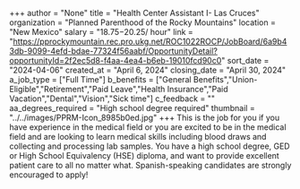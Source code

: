 +++
author = "None"
title = "Health Center Assistant I- Las Cruces"
organization = "Planned Parenthood of the Rocky Mountains"
location = "New Mexico"
salary = "$18.75-$20.25/ hour"
link = "https://pprockymountain.rec.pro.ukg.net/ROC1022ROCP/JobBoard/6a9b43db-9099-4efd-bdae-77324f56aabf/OpportunityDetail?opportunityId=2f2ec5d8-f4aa-4ea4-b6eb-19010fcd90c0"
sort_date = "2024-04-06"
created_at = "April 6, 2024"
closing_date = "April 30, 2024"
a_job_type = ["Full Time"]
b_benefits = ["General Benefits","Union-Eligible","Retirement","Paid Leave","Health Insurance","Paid Vacation","Dental","Vision","Sick time"]
c_feedback = ""
aa_degrees_required = "High school degree required"
thumbnail = "../../images/PPRM-Icon_8985b0ed.jpg"
+++
This is the job for you if you have experience in the medical field or you are excited to be in the medical field and are looking to learn medical skills including blood draws and collecting and processing lab samples. You have a high school degree, GED or High School Equivalency (HSE) diploma, and want to provide excellent patient care to all no matter what. 
Spanish-speaking candidates are strongly encouraged to apply!
 